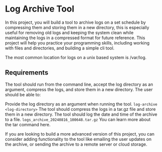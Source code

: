 # Log Archive Tool

In this project, you will build a tool to archive logs on a set schedule by compressing them and storing them in a new directory, this is especially useful for removing old logs and keeping the system clean while maintaining the logs in a compressed format for future reference. This project will help you practice your programming skills, including working with files and directories, and building a simple cli tool.

The most common location for logs on a unix based system is /var/log.

## Requirements
The tool should run from the command line, accept the log directory as an argument, compress the logs, and store them in a new directory. The user should be able to:

Provide the log directory as an argument when running the tool.
```log-archive <log-directory>```
The tool should compress the logs in a tar.gz file and store them in a new directory.
The tool should log the date and time of the archive to a file.
```logs_archive_20240816_100648.tar.gz```
You can learn more about the tar command here.

If you are looking to build a more advanced version of this project, you can consider adding functionality to the tool like emailing the user updates on the archive, or sending the archive to a remote server or cloud storage.